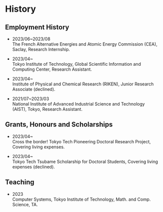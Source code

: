 # History

## Employment History

- 2023/06~2023/08  
  The French Alternative Energies and Atomic Energy Commission (CEA), Saclay, Research Internship.

- 2023/04~  
  Tokyo Institute of Technology, Global Scientific Information and Computing Center, Research Assistant.

- 2023/04~  
  Institute of Physical and Chemical Research (RIKEN), Junior Research Associate (declined).

- 2021/07~2023/03  
  National Institute of Advanced Industrial Science and Technology (AIST), Tokyo, Research Assistant.


## Grants, Honours and Scholarships

- 2023/04~  
  Cross the border! Tokyo Tech Pioneering Doctoral Research Project, Covering living expenses.

- 2023/04~  
  Tokyo Tech Tsubame Scholarship for Doctoral Students, Covering living expenses (declined).


## Teaching

- 2023  
  Computer Systems, Tokyo Institute of Technology, Math. and Comp. Science, TA.
